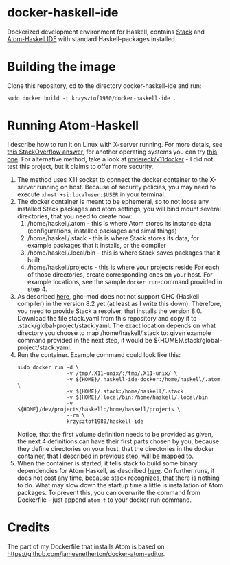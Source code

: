 # docker-haskell-ide
Dockerized development environment for Haskell, contains [Stack](https://docs.haskellstack.org/en/stable/README/) and [Atom-Haskell IDE](https://atom-haskell.github.io/) with standard Haskell-packages installed.

# Building the image
Clone this repository, cd to the directory docker-haskell-ide and run:
```
sudo docker build -t krzysztof1980/docker-haskell-ide .
```

# Running Atom-Haskell
I describe how to run it on Linux with X-server running. For more detais, see [this StackOverflow answer](https://stackoverflow.com/questions/25281992/alternatives-to-ssh-x11-forwarding-for-docker-containers/25334301#25334301), for another operating systems you can try [this one](https://stackoverflow.com/questions/16296753/can-you-run-gui-apps-in-a-docker-container/36190462#36190462). For alternative method, take a look at [mviereck/x11docker](https://github.com/mviereck/x11docker) - I did not test this project, but it claims to offer more security.

1. The method uses X11 socket to connect the docker container to the X-server running on host. Because of security policies, you may need to execute `xhost +si:localuser:$USER` in your terminal. 
1. The docker container is meant to be ephemeral, so to not loose any installed Stack packages and atom settings, you will bind mount several directories, that you need to create now:
    1. /home/haskell/.atom - this is where Atom stores its instance data (configurations, installed packages and simal things)
    1. /home/haskell/.stack - this is where Stack stores its data, for example packages that it installs, or the compiler
    1. /home/haskell/.local/bin - this is where Stack saves packages that it built
    1. /home/haskell/projects - this is where your projects reside
    For each of those directories, create corresponding ones on your host. For example locations, see the sample `docker run`-command provided in step 4. 
1. As described [here](https://atom-haskell.github.io/installation/installing-binary-dependencies/), ghc-mod does not not support GHC (Haskell compiler) in the version 8.2 yet (at least as I write this down). Therefore, you need to provide Stack a resolver, that installs the version 8.0. Download the file stack.yaml from this repository and copy it to .stack/global-project/stack.yaml. The exact location depends on what directory you choose to map /home/haskell/.stack to: given example command provided in the next step, it would be ${HOME}/.stack/global-project/stack.yaml.
1. Run the container. Example command could look like this:
    ```
    sudo docker run -d \
                    -v /tmp/.X11-unix/:/tmp/.X11-unix/ \
                    -v ${HOME}/.haskell-ide-docker:/home/haskell/.atom \
                    -v ${HOME}/.stack:/home/haskell/.stack 
                    -v ${HOME}/.local/bin:/home/haskell/.local/bin 
                    -v ${HOME}/dev/projects/haskell:/home/haskell/projects \
                    --rm \
                    krzysztof1980/haskell-ide
    ```
    Notice, that the first volume definition needs to be provided as given, the next 4 definitions can have their first parts chosen by you, because they define directories on your host, that the directories in the docker container, that I described in previous step, will be mapped to.
1. When the container is started, it tells stack to build some binary dependencies for Atom Haskell, as described [here](https://atom-haskell.github.io/installation/installing-binary-dependencies/). On further runs, it does not cost any time, because stack recognizes, that there is nothing to do. What may slow down the startup time a little is installation of Atom packages. To prevent this, you can overwrite the command from Dockerfile - just append `atom f` to your docker run command.

# Credits
The part of my Dockerfile that installs Atom is based on https://github.com/jamesnetherton/docker-atom-editor. 
